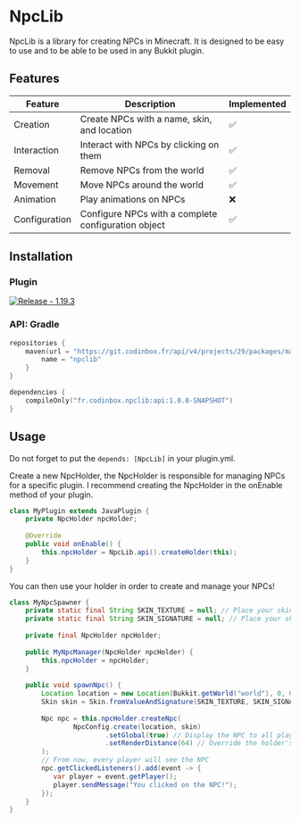 # NpcLib

NpcLib is a library for creating NPCs in Minecraft. 
It is designed to be easy to use and to be able to be used in any Bukkit plugin.

## Features

| Feature | Description                                         | Implemented |
| --- |-----------------------------------------------------| --- |
| Creation | Create NPCs with a name, skin, and location         | ✅ |
| Interaction | Interact with NPCs by clicking on them              | ✅ |
| Removal | Remove NPCs from the world                          | ✅ |
| Movement | Move NPCs around the world                          | ✅ |
| Animation | Play animations on NPCs                             | ❌ |
| Configuration | Configure NPCs with a complete configuration object | ✅ |

## Installation

### Plugin

[![Release - 1.19.3](https://img.shields.io/badge/Release-1.19.3-2ea44f)](https://git.codinbox.fr/api/v4/projects/29/jobs/artifacts/master/raw/core/build/libs/npclib-1.0.0-SNAPSHOT-all.jar?job=build-deploy)

### API: Gradle

```kotlin
repositories {
    maven(url = "https://git.codinbox.fr/api/v4/projects/29/packages/maven") {
        name = "npclib"
    }
}

dependencies {
    compileOnly("fr.codinbox.npclib:api:1.0.0-SNAPSHOT")
}
```

## Usage

Do not forget to put the `depends: [NpcLib]` in your plugin.yml.

Create a new NpcHolder, the NpcHolder is responsible for managing NPCs for a specific plugin.
I recommend creating the NpcHolder in the onEnable method of your plugin.

````java
class MyPlugin extends JavaPlugin {
    private NpcHolder npcHolder;
    
    @Override
    public void onEnable() {
        this.npcHolder = NpcLib.api().createHolder(this);
    }
}
````

You can then use your holder in order to create and manage your NPCs!

````java
class MyNpcSpawner {
    private static final String SKIN_TEXTURE = null; // Place your skin texture here
    private static final String SKIN_SIGNATURE = null; // Place your skin signature here
    
    private final NpcHolder npcHolder;
    
    public MyNpcManager(NpcHolder npcHolder) {
        this.npcHolder = npcHolder;
    }
    
    public void spawnNpc() {
        Location location = new Location(Bukkit.getWorld("world"), 0, 0, 0); // The NPC location
        Skin skin = Skin.fromValueAndSignature(SKIN_TEXTURE, SKIN_SIGNATURE); // The NPC skin
        
        Npc npc = this.npcHolder.createNpc(
                NpcConfig.create(location, skin)
                        .setGlobal(true) // Display the NPC to all players
                        .setRenderDistance(64) // Override the holder's configuration render distance
        );
        // From now, every player will see the NPC
        npc.getClickedListeners().add(event -> {
           var player = event.getPlayer();
           player.sendMessage("You clicked on the NPC!");
        });
    }
}
````